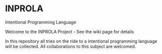 # INPROLA
Intentional Programming Language

Welcome to the INPROLA Project - See the wiki page for details

In this repository all tries on the ride to a intentional programming language will be collected.
All collaborations to this subject are welcomed.
